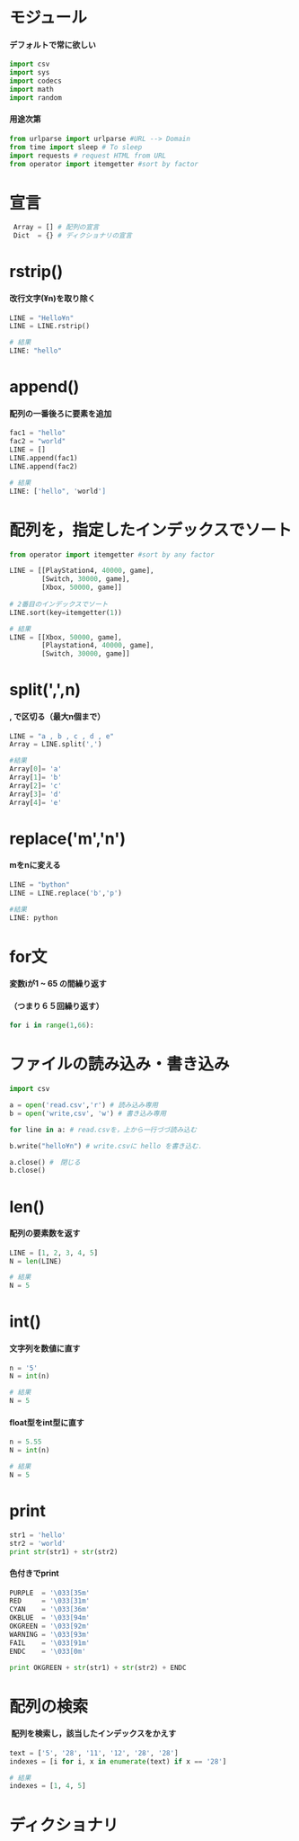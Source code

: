 # モジュール
#### デフォルトで常に欲しい
```python
import csv
import sys
import codecs
import math
import random
```
#### 用途次第
```python
from urlparse import urlparse #URL --> Domain
from time import sleep # To sleep
import requests # request HTML from URL
from operator import itemgetter #sort by factor

```

# 宣言
```python
 Array = [] # 配列の宣言
 Dict  = {} # ディクショナリの宣言
```


# rstrip()
#### 改行文字(¥n)を取り除く
 ```python
 LINE = "Hello¥n"
 LINE = LINE.rstrip()
 
 # 結果
 LINE: "hello"
 ```
 
 # append()
 #### 配列の一番後ろに要素を追加
 ```python
 fac1 = "hello"
 fac2 = "world"
 LINE = []
 LINE.append(fac1)
 LINE.append(fac2)
 
 # 結果
 LINE: ['hello", 'world']
 ```
 
 # 配列を，指定したインデックスでソート
 ```python
 from operator import itemgetter #sort by any factor
 
 LINE = [[PlayStation4, 40000, game],
         [Switch, 30000, game],
         [Xbox, 50000, game]]
         
 # 2番目のインデックスでソート
 LINE.sort(key=itemgetter(1))
 
 # 結果
 LINE = [[Xbox, 50000, game],
         [Playstation4, 40000, game],
         [Switch, 30000, game]]
 ```
 
 
 # split(',',n)
 #### , で区切る（最大n個まで）
 ```python
 LINE = "a , b , c , d , e"
 Array = LINE.split(',')

 #結果
 Array[0]= 'a'
 Array[1]= 'b'
 Array[2]= 'c'
 Array[3]= 'd'
 Array[4]= 'e'
 ```


# replace('m','n')
#### mをnに変える
```python
LINE = "bython"
LINE = LINE.replace('b','p')

#結果
LINE: python
```

# for文
#### 変数iが1 ~ 65 の間繰り返す
#### （つまり６５回繰り返す）
```python
for i in range(1,66):
```

# ファイルの読み込み・書き込み
```python
import csv

a = open('read.csv','r') # 読み込み専用
b = open('write,csv', 'w') # 書き込み専用

for line in a: # read.csvを，上から一行づづ読み込む

b.write("hello¥n") # write.csvに hello を書き込む．

a.close() #　閉じる
b.close()
```

# len()
#### 配列の要素数を返す
```python
LINE = [1, 2, 3, 4, 5]
N = len(LINE)

# 結果
N = 5
```
# int()
#### 文字列を数値に直す
```python
n = '5'
N = int(n)

# 結果
N = 5
```
#### float型をint型に直す
```python
n = 5.55
N = int(n)

# 結果
N = 5
```
# print
```python
str1 = 'hello'
str2 = 'world'
print str(str1) + str(str2)
```
#### 色付きでprint
```python
PURPLE  = '\033[35m'
RED     = '\033[31m'
CYAN    = '\033[36m'
OKBLUE  = '\033[94m'
OKGREEN = '\033[92m'
WARNING = '\033[93m'
FAIL    = '\033[91m'
ENDC    = '\033[0m'

print OKGREEN + str(str1) + str(str2) + ENDC
```

# 配列の検索
####  配列を検索し，該当したインデックスをかえす
```python
text = ['5', '28', '11', '12', '28', '28']
indexes = [i for i, x in enumerate(text) if x == '28']

# 結果
indexes = [1, 4, 5]
```


# ディクショナリ
